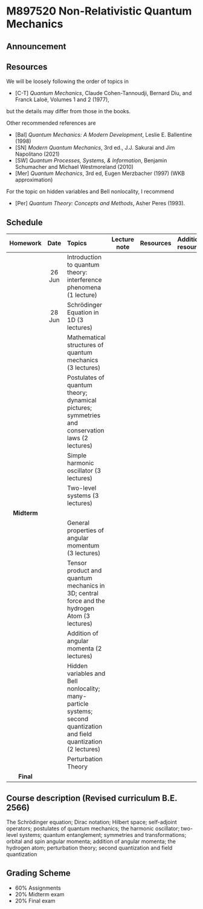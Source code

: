 # M897520  Non-Relativistic Quantum Mechanics

## Announcement


## Resources

We will be loosely following the order of topics in
* [C-T] *Quantum Mechanics*, Claude Cohen-Tannoudji, Bernard Diu, and Franck Laloë, Volumes 1 and 2 (1977),

but the details may differ from those in the books.

Other recommended references are
* [Bal] *Quantum Mechanics: A Modern Development*, Leslie E. Ballentine (1998)
* [SN] *Modern Quantum Mechanics*, 3rd ed., J.J. Sakurai and Jim Napolitano (2021)
* [SW] *Quantum Processes, Systems, & Information*, Benjamin Schumacher and Michael Westmoreland (2010)
* [Mer] *Quantum Mechanics*, 3rd ed, Eugen Merzbacher (1997) (WKB approximation)

For the topic on hidden variables and Bell nonlocality, I recommend
* [Per] *Quantum Theory: Concepts and Methods*, Asher Peres (1993).

## Schedule

|Homework|Date| Topics |Lecture note|Resources|Additional resources|
|:------:|:--:|:-------|:----------:|:--------:|:------------------|
||26 Jun|Introduction to quantum theory: interference phenomena (1 lecture)|
||28 Jun|Schrödinger Equation in 1D (3 lectures)|
|||Mathematical structures of quantum mechanics (3 lectures)|
|||Postulates of quantum theory; dynamical pictures; symmetries and conservation laws (2 lectures)|
|||Simple harmonic oscillator (3 lectures)|
|||Two-level systems (3 lectures)|
|**Midterm**||
|||General properties of angular momentum (3 lectures)
|||Tensor product and quantum mechanics in 3D; central force and the hydrogen Atom (3 lectures)
|||Addition of angular momenta (2 lectures)
|||Hidden variables and Bell nonlocality; many-particle systems; second quantization and field quantization (2 lectures)
|||Perturbation Theory
|**Final**

## Course description (Revised curriculum B.E. 2566)

The Schrödinger equation; Dirac notation; Hilbert space; self-adjoint operators; postulates of quantum mechanics; the harmonic oscillator; two-level systems; quantum entanglement; symmetries and transformations; orbital and spin angular momenta; addition of angular momenta; the hydrogen atom; perturbation theory; second quantization and field quantization

## Grading Scheme

* 60% Assignments
* 20% Midterm exam
* 20% Final exam
